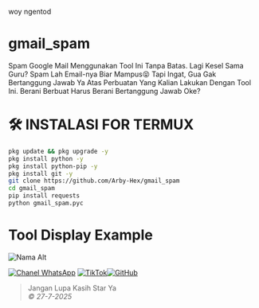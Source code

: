 woy ngentod


# gmail_spam
Spam Google Mail Menggunakan Tool Ini Tanpa Batas.
Lagi Kesel Sama Guru? Spam Lah Email-nya Biar Mampus😝
Tapi Ingat, Gua Gak Bertanggung Jawab Ya Atas Perbuatan Yang Kalian Lakukan Dengan Tool Ini. Berani
Berbuat Harus Berani Bertanggung Jawab Oke?

# 🛠️ INSTALASI FOR TERMUX
```bash
pkg update && pkg upgrade -y
pkg install python -y
pkg install python-pip -y
pkg install git -y
git clone https://github.com/Arby-Hex/gmail_spam
cd gmail_spam
pip install requests
python gmail_spam.pyc
```

# Tool Display Example
![Nama Alt](https://files.catbox.moe/0qm03c.png)

[![Chanel WhatsApp](https://img.shields.io/badge/Chanel-WhatsApp-green?logo=whatsapp)](https://whatsapp.com/channel/0029Vb6VXlNK5cDJkIjUxi17) [![TikTok](https://img.shields.io/badge/TikTok-Profile-black?logo=tiktok)](https://www.tiktok.com/@viper_exe9)[![GitHub](https://img.shields.io/badge/GitHub-Profile-black?logo=github)](https://github.com/usernamekamu)

> Jangan Lupa Kasih Star Ya                           
> _© 27-7-2025_
